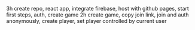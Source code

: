 3h create repo, react app, integrate firebase, host with github pages, start first steps, auth, create game
2h create game, copy join link, join and auth anonymously, create player, set player controlled by current user

